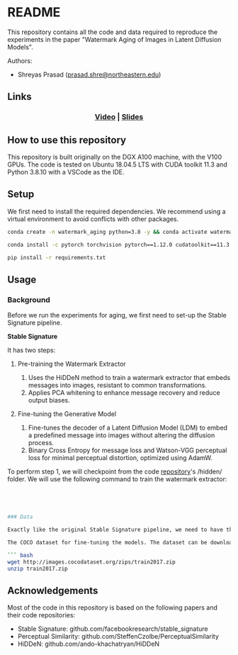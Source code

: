 # README

This repository contains all the code and data required to reproduce the experiments in the paper "Watermark Aging of Images in Latent Diffusion Models".

Authors:

- Shreyas Prasad (<prasad.shre@northeastern.edu>)

## Links

<h3 align="center">
  <a href="">Video</a> |
  <a href="docs/slides.pdf">Slides</a>
</h3>

## How to use this repository

This repository is built originally on the DGX A100 machine, with the V100 GPUs. The code is tested on Ubuntu 18.04.5 LTS with CUDA toolkit 11.3 and Python 3.8.10 with a VSCode as the IDE.

## Setup

We first need to install the required dependencies. We recommend using a virtual environment to avoid conflicts with other packages.

``` bash
conda create -n watermark_aging python=3.8 -y && conda activate watermark_aging

conda install -c pytorch torchvision pytorch==1.12.0 cudatoolkit==11.3 -y

pip install -r requirements.txt
```

## Usage

### Background

Before we run the experiments for aging, we first need to set-up the Stable Signature pipeline.

**Stable Signature**

It has two steps:

1. Pre-training the Watermark Extractor
   1.  Uses the HiDDeN method to train a watermark extractor that embeds messages into images, resistant to common transformations.
   2.  Applies PCA whitening to enhance message recovery and reduce output biases.

2. Fine-tuning the Generative Model
   1. Fine-tunes the decoder of a Latent Diffusion Model (LDM) to embed a predefined message into images without altering the diffusion process.
   2. Binary Cross Entropy for message loss and Watson-VGG perceptual loss for minimal perceptual distortion, optimized using AdamW.


To perform step 1, we will checkpoint from the code [repository][Stable-Signature]'s /hidden/ folder. We will use the following command to train the watermark extractor:

``` bash




### Data

Exactly like the original Stable Signature pipeline, we need to have the following data:

The COCO dataset for fine-tuning the models. The dataset can be downloaded from the [official website](https://cocodataset.org/#download) or using the following command:

``` bash
wget http://images.cocodataset.org/zips/train2017.zip
unzip train2017.zip
```





## Acknowledgements


[Stable-Signature]: https://github.com/facebookresearch/stable_signature

[Perceptual-Similarity]: https://github.com/SteffenCzolbe/PerceptualSimilarity

[HiDDeN]: https://github.com/ando-khachatryan/HiDDeN


Most of the code in this repository is based on the following papers and their code repositories:

- Stable Signature: github.com/facebookresearch/stable_signature
- Perceptual Similarity: github.com/SteffenCzolbe/PerceptualSimilarity
- HiDDeN: github.com/ando-khachatryan/HiDDeN


